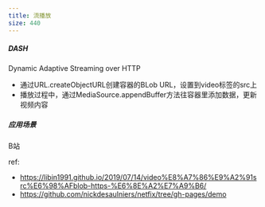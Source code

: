 ```yaml
---
title: 流播放
size: 440
---
```

##### DASH

Dynamic Adaptive Streaming over HTTP
- 通过URL.createObjectURL创建容器的BLob URL，设置到video标签的src上
- 播放过程中，通过MediaSource.appendBuffer方法往容器里添加数据，更新视频内容


##### 应用场景

B站



ref:
- https://libin1991.github.io/2019/07/14/video%E8%A7%86%E9%A2%91src%E6%98%AFblob-https-%E6%8E%A2%E7%A9%B6/
- https://github.com/nickdesaulniers/netfix/tree/gh-pages/demo

